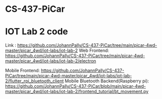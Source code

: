# CS-437-PiCar
# IOT Lab 2 code

Link : https://github.com/JohannPally/CS-437-PiCar/tree/main/picar-4wd-master/picar_4wd/iot-labs/iot-lab-2
Web Frontend: https://github.com/JohannPally/CS-437-PiCar/tree/main/picar-4wd-master/picar_4wd/iot-labs/iot-lab-2/electron

Mobile Frontend: https://github.com/JohannPally/CS-437-PiCar/tree/main/picar-4wd-master/picar_4wd/iot-labs/iot-lab-2/flutter_rpi_bluetooth_client
Mobile Bluetooth Backend(Raspberry pi): https://github.com/JohannPally/CS-437-PiCar/blob/main/picar-4wd-master/picar_4wd/iot-labs/iot-lab-2/frontend_tutorial/bt_movement.py